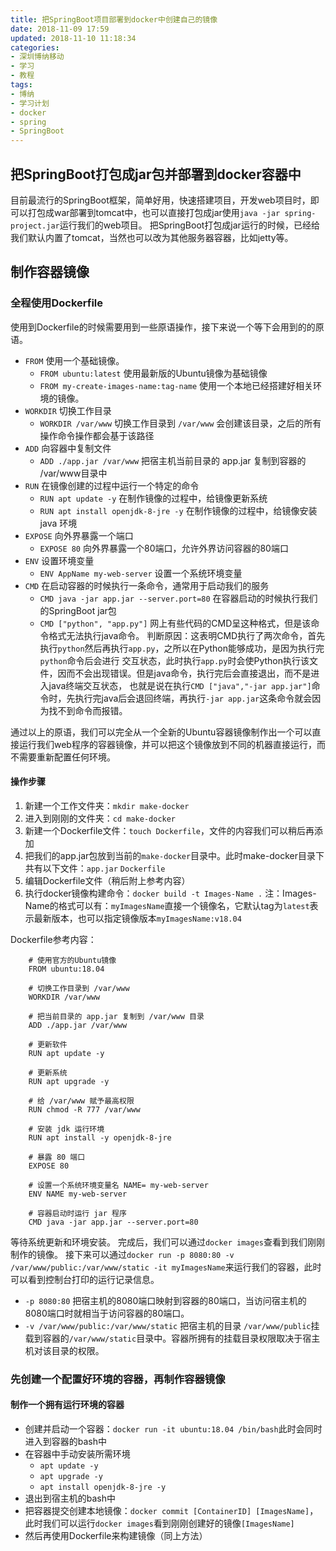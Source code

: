 ```yaml
---
title: 把SpringBoot项目部署到docker中创建自己的镜像
date: 2018-11-09 17:59
updated: 2018-11-10 11:18:34
categories:
- 深圳博纳移动
- 学习
- 教程
tags: 
- 博纳
- 学习计划
- docker
- spring
- SpringBoot
---
```


## 把SpringBoot打包成jar包并部署到docker容器中
目前最流行的SpringBoot框架，简单好用，快速搭建项目，开发web项目时，即可以打包成war部署到tomcat中，也可以直接打包成jar使用`java -jar spring-project.jar`运行我们的web项目。
把SpringBoot打包成jar运行的时候，已经给我们默认内置了tomcat，当然也可以改为其他服务器容器，比如jetty等。
## 制作容器镜像

### 全程使用Dockerfile

使用到Dockerfile的时候需要用到一些原语操作，接下来说一个等下会用到的的原语。

- `FROM` 使用一个基础镜像。
    - `FROM ubuntu:latest` 使用最新版的Ubuntu镜像为基础镜像
    - `FROM my-create-images-name:tag-name` 使用一个本地已经搭建好相关环境的镜像。
- `WORKDIR` 切换工作目录
    - `WORKDIR /var/www` 切换工作目录到 `/var/www` 会创建该目录，之后的所有操作命令操作都会基于该路径
- `ADD` 向容器中复制文件
    - `ADD ./app.jar /var/www` 把宿主机当前目录的 app.jar 复制到容器的 /var/www目录中
- `RUN` 在镜像创建的过程中运行一个特定的命令
    - `RUN apt update -y` 在制作镜像的过程中，给镜像更新系统
    - `RUN apt install openjdk-8-jre -y` 在制作镜像的过程中，给镜像安装 java 环境
- `EXPOSE` 向外界暴露一个端口
    - `EXPOSE 80` 向外界暴露一个80端口，允许外界访问容器的80端口
- `ENV` 设置环境变量
    - `ENV AppName my-web-server` 设置一个系统环境变量
- `CMD` 在启动容器的时候执行一条命令，通常用于启动我们的服务
    - `CMD java -jar app.jar --server.port=80` 在容器启动的时候执行我们的SpringBoot jar包
    - `CMD ["python", "app.py"]` 网上有些代码的CMD呈这种格式，但是该命令格式无法执行java命令。
 判断原因：这表明CMD执行了两次命令，首先执行`python`然后再执行`app.py`，之所以在Python能够成功，是因为执行完`python`命令后会进行
 交互状态，此时执行`app.py`时会使Python执行该文件，因而不会出现错误。但是java命令，执行完后会直接退出，而不是进入java终端交互状态，
 也就是说在执行`CMD ["java","-jar app.jar"]`命令时，先执行完java后会退回终端，再执行`-jar app.jar`这条命令就会因为找不到命令而报错。
 

通过以上的原语，我们可以完全从一个全新的Ubuntu容器镜像制作出一个可以直接运行我们web程序的容器镜像，并可以把这个镜像放到不同的机器直接运行，而不需要重新配置任何环境。
#### 操作步骤
1. 新建一个工作文件夹：`mkdir make-docker`
2. 进入到刚刚的文件夹：`cd make-docker`
3. 新建一个Dockerfile文件：`touch Dockerfile`，文件的内容我们可以稍后再添加
4. 把我们的app.jar包放到当前的`make-docker`目录中。此时make-docker目录下共有以下文件：`app.jar` `Dockerfile`
5. 编辑Dockerfile文件（稍后附上参考内容）
6. 执行docker镜像构建命令：`docker build -t Images-Name .` 注：Images-Name的格式可以有：`myImagesName`直接一个镜像名，它默认tag为`latest`表示最新版本，也可以指定镜像版本`myImagesName:v18.04`

Dockerfile参考内容：
```
	# 使用官方的Ubuntu镜像
	FROM ubuntu:18.04
	
	# 切换工作目录到 /var/www
	WORKDIR /var/www
	
	# 把当前目录的 app.jar 复制到 /var/www 目录
	ADD ./app.jar /var/www
	
	# 更新软件
	RUN apt update -y
	
	# 更新系统
	RUN apt upgrade -y
	
	# 给 /var/www 赋予最高权限
	RUN chmod -R 777 /var/www
	
	# 安装 jdk 运行环境
	RUN apt install -y openjdk-8-jre
	
	# 暴露 80 端口
	EXPOSE 80
	
	# 设置一个系统环境变量名 NAME= my-web-server
	ENV NAME my-web-server
	
	# 容器启动时运行 jar 程序
	CMD java -jar app.jar --server.port=80

```
等待系统更新和环境安装。
完成后，我们可以通过`docker images`查看到我们刚刚制作的镜像。
接下来可以通过`docker run -p 8080:80 -v /var/www/public:/var/www/static -it myImagesName`来运行我们的容器，此时可以看到控制台打印的运行记录信息。

- `-p 8080:80` 把宿主机的8080端口映射到容器的80端口，当访问宿主机的8080端口时就相当于访问容器的80端口。
- `-v /var/www/public:/var/www/static` 把宿主机的目录 `/var/www/public`挂载到容器的`/var/www/static`目录中。容器所拥有的挂载目录权限取决于宿主机对该目录的权限。

### 先创建一个配置好环境的容器，再制作容器镜像
#### 制作一个拥有运行环境的容器

- 创建并启动一个容器：`docker run -it ubuntu:18.04 /bin/bash`此时会同时进入到容器的bash中
- 在容器中手动安装所需环境
    - `apt update -y`
    - `apt upgrade -y`
    - `apt install openjdk-8-jre -y`
- 退出到宿主机的bash中
- 把容器提交创建本地镜像：`docker commit [ContainerID] [ImagesName]`，此时我们可以运行`docker images`看到刚刚创建好的镜像`[ImagesName]`
- 然后再使用Dockerfile来构建镜像（同上方法）
